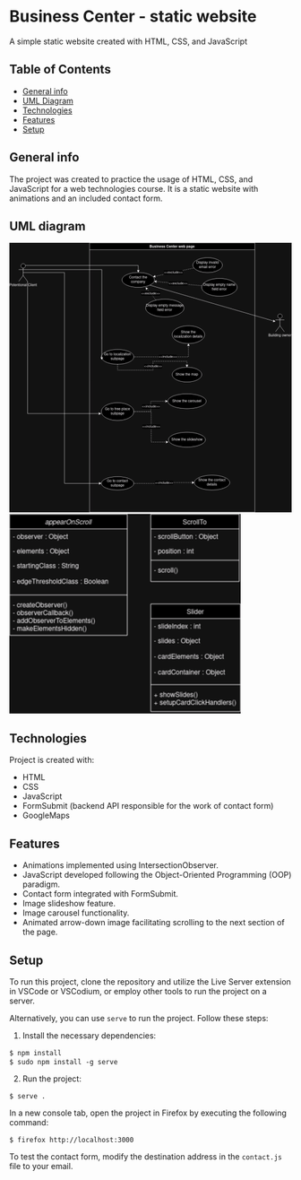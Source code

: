 # Business Center - static website 

A simple static website created with HTML, CSS, and JavaScript 

## Table of Contents

* [General info](#general-info)
* [UML Diagram](#uml-diagram)
* [Technologies](#technologies)
* [Features](#features)
* [Setup](#setup)

## General info

The project was created to practice the usage of HTML, CSS, and JavaScript for a web technologies course. It is a static website with animations and an included contact form.

## UML diagram

![Alt text here](images/UseCaseUML.drawio.png)
![Alt text here](images/classUML.drawio.png)

## Technologies

Project is created with:
* HTML
* CSS
* JavaScript
* FormSubmit (backend API responsible for the work of contact form)
* GoogleMaps 

## Features

* Animations implemented using IntersectionObserver.
* JavaScript developed following the Object-Oriented Programming (OOP) paradigm.
* Contact form integrated with FormSubmit.
* Image slideshow feature.
* Image carousel functionality.
* Animated arrow-down image facilitating scrolling to the next section of the page.

## Setup

To run this project, clone the repository and utilize the Live Server extension in VSCode or VSCodium, or employ other tools to run the project on a server.

Alternatively, you can use `serve` to run the project. Follow these steps:

1. Install the necessary dependencies:
```
$ npm install
$ sudo npm install -g serve
```

2. Run the project:

```
$ serve .
```

In a new console tab, open the project in Firefox by executing the following command:

```
$ firefox http://localhost:3000
```

To test the contact form, modify the destination address in the `contact.js` file to your email.